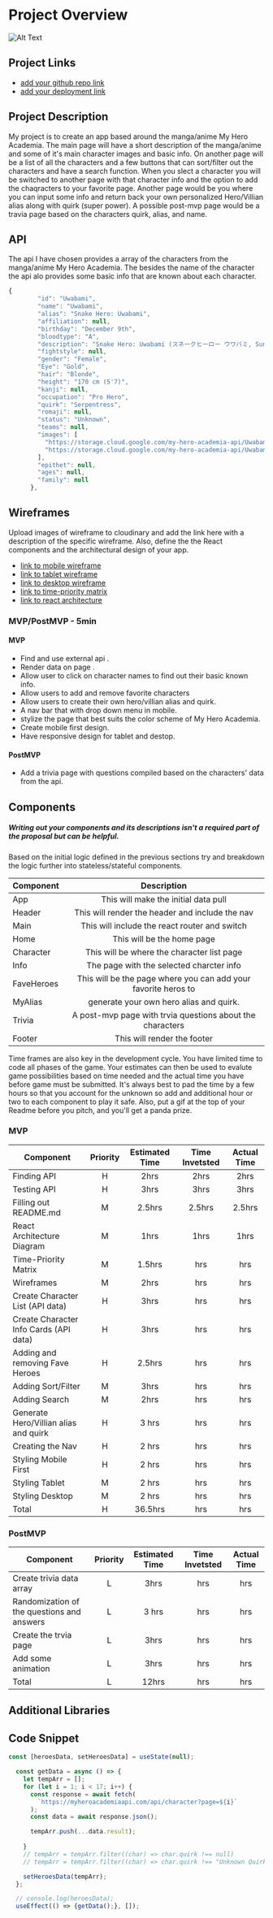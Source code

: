 # Project Overview

![Alt Text](https://i.pinimg.com/originals/e6/f7/10/e6f7108412d3f772f6473cb0f7aa5474.gif)

## Project Links

- [add your github repo link](https://github.com/dctang4/Project-2-329.git)
- [add your deployment link](https://fervent-bose-0456b2.netlify.app/)

## Project Description

<!-- Use this section to describe your final project and perhaps any links to relevant sites that help convey the concept and\or functionality. -->

My project is to create an app based around the manga/anime My Hero Academia. The main page will have a short description of the manga/anime and some of it's main character images and basic info. On another page will be a list of all the characters and a few buttons that can sort/filter out the characters and have a search function. When you slect a character you will be switched to another page with that character info and the option to add the chaqracters to your favorite page. Another page would be you where you can input some info and return back your own personalized Hero/Villian alias along with quirk (super power). A possible post-mvp page would be a travia page based on the characters quirk, alias, and name.  

## API

<!-- Use this section to include info about the API you have chosen and a code snippet of the data that it returns and is required for your project.  -->

The api I have chosen provides a array of the characters from the manga/anime My Hero Academia.  The besides the name of the character the api alo provides some basic info that are known about each character.


``` js
{
        "id": "Uwabami",
        "name": "Uwabami",
        "alias": "Snake Hero: Uwabami",
        "affiliation": null,
        "birthday": "December 9th",
        "bloodtype": "A",
        "description": "Snake Hero: Uwabami (スネークヒーロー ウワバミ, Sunēku Hīrō Uwabami?) is a Pro Hero and a celebrity.",
        "fightstyle": null,
        "gender": "Female",
        "Eye": "Gold",
        "hair": "Blonde",
        "height": "170 cm (5'7)",
        "kanji": null,
        "occupation": "Pro Hero",
        "quirk": "Serpentress",
        "romaji": null,
        "status": "Unknown",
        "teams": null,
        "images": [
          "https://storage.cloud.google.com/my-hero-academia-api/Uwabami-1.jpg",
          "https://storage.cloud.google.com/my-hero-academia-api/Uwabami.jpg"
        ],
        "epithet": null,
        "ages": null,
        "family": null
      },
```


## Wireframes

Upload images of wireframe to cloudinary and add the link here with a description of the specific wireframe. Also, define the the React components and the architectural design of your app.

- [link to mobile wireframe](https://res.cloudinary.com/dvxvez8mj/image/upload/v1619804975/Project%202/20210430_134123_2_xbpqss.jpg)
- [link to tablet wireframe](https://res.cloudinary.com/dvxvez8mj/image/upload/v1619804989/Project%202/20210430_134041_2_hhutag.jpg)
- [link to desktop wireframe](https://res.cloudinary.com/dvxvez8mj/image/upload/v1619805001/Project%202/20210430_134149_2_vgp6gq.jpg)
- [link to time-priority matrix](https://www.figma.com/proto/TyTFeka4992fpzpYGDPfqF/Project-2-329-Time-Priority-Matrix?node-id=1%3A2&scaling=min-zoom&page-id=0%3A1)
- [link to react architecture](https://docs.google.com/presentation/d/17NVojexkzh3ptI286mghVwQZl1-8aGWFQIdKW78fHqo/edit?usp=sharing)


### MVP/PostMVP - 5min

<!-- The functionality will then be divided into two separate lists: MPV and PostMVP.  Carefully decided what is placed into your MVP as the client will expect this functionality to be implemented upon project completion.   -->

#### MVP
- Find and use external api .
- Render data on page .
- Allow user to click on character names to find out their basic known info.
- Allow users to add and remove favorite characters
- Allow users to create their own hero/villian alias and quirk.
- A nav bar that with drop down menu in mobile.
- stylize the page that best suits the color scheme of My Hero Academia.
- Create mobile first design.
- Have responsive design for tablet and destop.

#### PostMVP

- Add a trivia page with questions compiled based on the characters' data from the api.

## Components
##### Writing out your components and its descriptions isn't a required part of the proposal but can be helpful.

Based on the initial logic defined in the previous sections try and breakdown the logic further into stateless/stateful components. 

| Component | Description | 
| --- | :---: |  
| App | This will make the initial data pull | 
| Header | This will render the header and include the nav | 
| Main | This will include the react router and switch |
| Home | This will be the home page |
| Character | This will be where the character list page |
| Info | The page with the selected charcter info |
| FaveHeroes | This will be the page where you can add your favorite heros to |
| MyAlias | generate your own hero alias and quirk. |
| Trivia | A post-mvp page with trvia questions about the characters |
| Footer | This will render the footer | 


Time frames are also key in the development cycle.  You have limited time to code all phases of the game.  Your estimates can then be used to evalute game possibilities based on time needed and the actual time you have before game must be submitted. It's always best to pad the time by a few hours so that you account for the unknown so add and additional hour or two to each component to play it safe. Also, put a gif at the top of your Readme before you pitch, and you'll get a panda prize.

### MVP

| Component | Priority | Estimated Time | Time Invetsted | Actual Time |
| --- | :---: |  :---: | :---: | :---: |
| Finding API | H | 2hrs| 2hrs | 2hrs |
| Testing API | H | 3hrs| 3hrs | 3hrs |
| Filling out README.md | M | 2.5hrs | 2.5hrs | 2.5hrs |
| React Architecture Diagram | M | 1hrs | 1hrs | 1hrs |
| Time-Priority Matrix | M | 1.5hrs | hrs | hrs |
| Wireframes | M | 2hrs | hrs | hrs |
| Create Character List (API data) | H | 3hrs| hrs | hrs |
| Create Character Info Cards (API data) | H | 3hrs | hrs | hrs |
| Adding and removing Fave Heroes | H | 2.5hrs | hrs | hrs |
| Adding Sort/Filter | M | 3hrs| hrs | hrs |
| Adding Search | M | 2hrs| hrs | hrs |
| Generate Hero/Villian alias and quirk | H | 3 hrs | hrs | hrs |
| Creating the Nav | H | 2 hrs | hrs | hrs |
| Styling Mobile First| H | 2 hrs | hrs | hrs |
| Styling Tablet | M | 2 hrs | hrs | hrs |
| Styling Desktop | M | 2 hrs | hrs | hrs |
| Total | H | 36.5hrs| hrs | hrs |

### PostMVP

| Component | Priority | Estimated Time | Time Invetsted | Actual Time |
| --- | :---: |  :---: | :---: | :---: |
| Create trivia data array | L | 3hrs | hrs | hrs |
| Randomization of the questions and answers | L | 3 hrs | hrs | hrs |
| Create the trvia page | L | 3hrs | hrs | hrs |
| Add some animation | L | 3hrs | hrs | hrs
| Total | L | 12hrs| hrs | hrs |

## Additional Libraries
 <!-- Use this section to list all supporting libraries and thier role in the project such as Axios, ReactStrap, D3, etc.  -->

## Code Snippet

 <!-- Use this section to include a brief code snippet of functionality that you are proud of an a brief description.  Code snippet should not be greater than 10 lines of code.  -->

``` js
const [heroesData, setHeroesData] = useState(null);

  const getData = async () => {
    let tempArr = [];
    for (let i = 1; i < 17; i++) {
      const response = await fetch(
        `https://myheroacademiaapi.com/api/character?page=${i}`
      );
      const data = await response.json();

      tempArr.push(...data.result);
      
    }
    // tempArr = tempArr.filter((char) => char.quirk !== null)
    // tempArr = tempArr.filter((char) => char.quirk !== "Unknown Quirk")

    setHeroesData(tempArr);
  };

  // console.log(heroesData);
  useEffect(() => {getData();}, []);

``` 